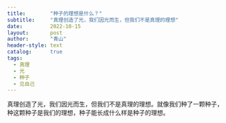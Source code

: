 ```yaml
---
title:        "种子的理想是什么？"
subtitle:     "真理创造了光，我们因光而生，但我们不是真理的理想"
date:         2022-10-15
layout:       post
author:       "青山"
header-style: text
catalog:      true
tags:
  - 真理
  - 光
  - 种子
  - 见自己
---
```


真理创造了光，我们因光而生，但我们不是真理的理想。就像我们种了一颗种子，种这颗种子是我们的理想，种子能长成什么样是种子的理想。
